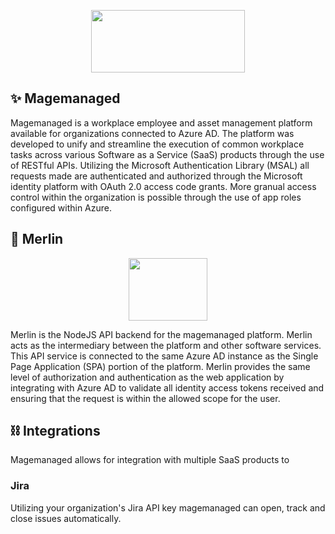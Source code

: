<p align='center'>
  <a href='https://github.com/magemanaged'>
    <img src='https://user-images.githubusercontent.com/40064946/165388455-62700757-2e58-485f-9c35-14475e3a8d45.svg' width='70%' height='100'/>
  </a>
</p>

## ✨ Magemanaged

Magemanaged is a workplace employee and asset management platform available for organizations connected to Azure AD. The platform was developed to unify and streamline the execution of common workplace tasks across various Software as a Service (SaaS) products through the use of RESTful APIs. Utilizing the Microsoft Authentication Library (MSAL) all requests made are authenticated and authorized through the Microsoft identity platform with OAuth 2.0 access code grants. More granual access control within the organization is possible through the use of app roles configured within Azure.

## 🧙 Merlin
<p align='center'>
<a href='https://github.com/magemanaged/magemanaged-merlin-api'>
    <img src='https://user-images.githubusercontent.com/40064946/166190941-f273d5d2-d0c0-450f-9893-f326cf9a6e2f.svg' align='center' width='50%' height='100'/>
  </a>
  </p>
  
Merlin is the NodeJS API backend for the magemanaged platform. Merlin acts as the intermediary between the platform and other software services. This API service is connected to the same Azure AD instance as the Single Page Application (SPA) portion of the platform. Merlin provides the same level of authorization and authentication as the web application by integrating with Azure AD to validate all identity access tokens received and ensuring that the request is within the allowed scope for the user.

## ⛓️ Integrations
Magemanaged allows for integration with multiple SaaS products to 
### Jira 
Utilizing your organization's Jira API key magemanaged can open, track and close issues automatically. 
  
